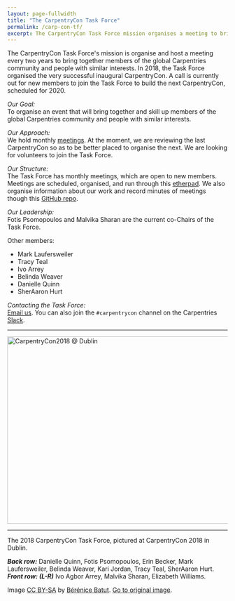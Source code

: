```yaml
---
layout: page-fullwidth
title: "The CarpentryCon Task Force"
permalink: /carp-con-tf/
excerpt: The CarpentryCon Task Force mission organises a meeting to bring together members of the global Carpentries community.
---
```


The CarpentryCon Task Force's mission is organise and host a meeting every two years to bring together members of the global 
Carpentries community
and people with similar interests. In 2018, the Task Force organised the very successful inaugural CarpentryCon. 
A call is currently out for new members to join the Task Force to build the next CarpentryCon, scheduled for 2020.

_Our Goal:_    
To organise an event that will bring together and skill up members of the global Carpentries community and people with similar interests.

_Our Approach:_    
We hold monthly [meetings](https://pad.carpentries.org/2018carpentrycontaskforce). At the moment, we are reviewing the 
last CarpentryCon so as to be better placed to organise the next. We are looking for volunteers to join the Task Force.

_Our Structure:_    
The Task Force has monthly meetings, which are open to new members. Meetings are scheduled, organised, and 
run through this [etherpad](https://pad.carpentries.org/2018carpentrycontaskforce). We also organise information
about our work and record minutes of meetings though this [GitHub repo](https://github.com/carpentries/carpentrycon).

_Our Leadership:_    
Fotis Psomopoulos and Malvika Sharan are the current co-Chairs of the Task Force.

Other members:

- Mark Laufersweiler
- Tracy Teal
- Ivo Arrey
- Belinda Weaver
- Danielle Quinn
- SherAaron Hurt

_Contacting the Task Force:_    
[Email us](mailto:carpentrycon@carpentries.org). You can also join the `#carpentrycon` channel on the Carpentries [Slack](https://swc-slack-invite.herokuapp.com/).

<hr>

<a data-flickr-embed="true"  href="https://www.flickr.com/photos/134305289@N03/27645856217/in/album-72157667641880727/" title="CarpentryCon2018 @ Dublin"><img src="https://farm2.staticflickr.com/1754/27645856217_e2681d784c_z.jpg" width="640" height="427" alt="CarpentryCon2018 @ Dublin"></a><script async src="//embedr.flickr.com/assets/client-code.js" charset="utf-8"></script>

<hr>
The 2018 CarpentryCon Task Force, pictured at CarpentryCon 2018 in Dublin.   

**_Back row:_** Danielle Quinn, Fotis Psomopoulos, Erin Becker, Mark Laufersweiler, Belinda Weaver, Kari Jordan, Tracy Teal, SherAaron Hurt.   
**_Front row: (L-R)_** Ivo Agbor Arrey, Malvika Sharan, Elizabeth Williams.  

Image [CC BY-SA](https://creativecommons.org/licenses/by-sa/3.0/) by [Bérénice Batut](https://www.flickr.com/photos/134305289@N03). [Go to original image](https://www.flickr.com/photos/134305289@N03/27645856217/in/album-72157667641880727/).  
